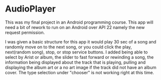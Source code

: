 # AudioPlayer

This was my final project in an Android programming course. This app will need a bit of rework to run on an Android over API 22 namely the new request permission.

I was given a basic structure for this app it would play 30 sec of a song and randomly move on to the next song, or you could click the play, next(random song), stop, or stop service buttons.
I added being able to select by Arist or album, the slider to fast forward or rewinding a song, the information being displayed about the track that is playing, pulling and displaying the album art or a no art image if the track did not have an album cover.
The type selection under "chooser" is not working right at this time.
